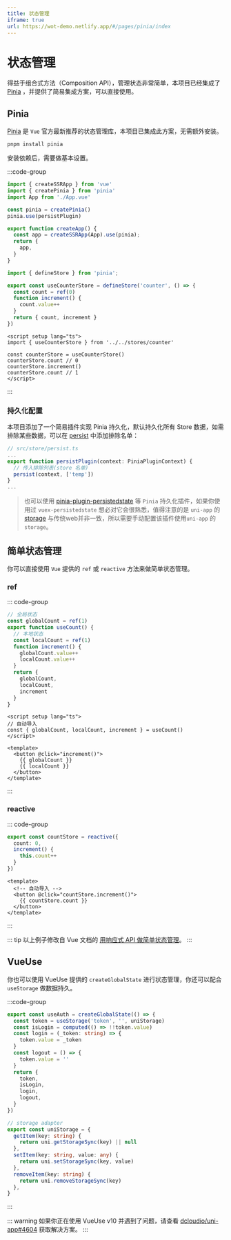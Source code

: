```yaml
---
title: 状态管理
iframe: true
url: https://wot-demo.netlify.app/#/pages/pinia/index
---
```


# 状态管理

得益于组合式方法（Composition API），管理状态非常简单，本项目已经集成了 [Pinia](#pinia) ，并提供了简易集成方案，可以直接使用。

## Pinia

[Pinia](https://pinia.vuejs.org/zh/) 是 `Vue` 官方最新推荐的状态管理库，本项目已集成此方案，无需额外安装。

```shell
pnpm install pinia
```

安装依赖后，需要做基本设置。

:::code-group

```ts [main.ts]
import { createSSRApp } from 'vue'
import { createPinia } from 'pinia'
import App from './App.vue'

const pinia = createPinia()
pinia.use(persistPlugin)

export function createApp() {
  const app = createSSRApp(App).use(pinia);
  return {
    app,
  }
}
```

```ts
import { defineStore } from 'pinia';

export const useCounterStore = defineStore('counter', () => {
  const count = ref(0)
  function increment() {
    count.value++
  }
  return { count, increment }
})
```

```vue
<script setup lang="ts">
import { useCounterStore } from '../../stores/counter'

const counterStore = useCounterStore()
counterStore.count // 0
counterStore.increment()
counterStore.count // 1
</script>
```

:::

### 持久化配置

本项目添加了一个简易插件实现 Pinia 持久化，默认持久化所有 Store 数据，如需排除某些数据，可以在 [persist](https://github.com/Moonofweisheng/wot-demo/blob/main/src/store/persist.ts) 中添加排除名单：

```typescript
// src/store/persist.ts
...
export function persistPlugin(context: PiniaPluginContext) {
  // 传入排除列表(store 名单)
  persist(context, ['temp'])
}
...
```

> 也可以使用 [pinia-plugin-persistedstate](https://github.com/prazdevs/pinia-plugin-persistedstate) 等 `Pinia` 持久化插件，如果你使用过 `vuex-persistedstate` 想必对它会很熟悉，值得注意的是 `uni-app` 的 [storage](https://uniapp.dcloud.net.cn/api/storage/storage.html) 与传统web并非一致，所以需要手动配置该插件使用`uni-app` 的 `storage`。


## 简单状态管理

你可以直接使用 `Vue` 提供的 `ref` 或 `reactive` 方法来做简单状态管理。

### ref

::: code-group

```ts
// 全局状态
const globalCount = ref(1)
export function useCount() {
  // 本地状态
  const localCount = ref(1)
  function increment() {
    globalCount.value++
    localCount.value++
  }
  return {
    globalCount,
    localCount,
    increment
  }
}
```

```vue
<script setup lang="ts">
// 自动导入
const { globalCount, localCount, increment } = useCount()
</script>

<template>
  <button @click="increment()">
    {{ globalCount }}
    {{ localCount }}
  </button>
</template>
```

:::

### reactive

::: code-group

```ts
export const countStore = reactive({
  count: 0,
  increment() {
    this.count++
  }
})
```

```vue
<template>
  <!-- 自动导入 -->
  <button @click="countStore.increment()">
    {{ countStore.count }}
  </button>
</template>
```

:::

::: tip
以上例子修改自 Vue 文档的 [用响应式 API 做简单状态管理](https://cn.vuejs.org/guide/scaling-up/state-management.html#simple-state-management-with-reactivity-api)。
:::

## VueUse

你也可以使用 VueUse 提供的 `createGlobalState` 进行状态管理，你还可以配合 `useStorage` 做数据持久。

:::code-group

```ts
export const useAuth = createGlobalState(() => {
  const token = useStorage('token', '', uniStorage)
  const isLogin = computed(() => !!token.value)
  const login = (_token: string) => {
    token.value = _token
  }
  const logout = () => {
    token.value = ''
  }
  return {
    token,
    isLogin,
    login,
    logout,
  }
})
```

```ts
// storage adapter
export const uniStorage = {
  getItem(key: string) {
    return uni.getStorageSync(key) || null
  },
  setItem(key: string, value: any) {
    return uni.setStorageSync(key, value)
  },
  removeItem(key: string) {
    return uni.removeStorageSync(key)
  },
}
```

:::

::: warning
如果你正在使用 VueUse v10 并遇到了问题，请查看 [dcloudio/uni-app#4604](https://github.com/dcloudio/uni-app/issues/4604) 获取解决方案。
:::